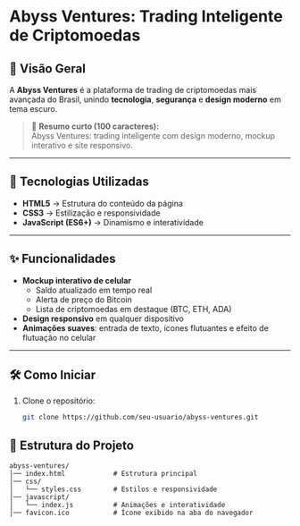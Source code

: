 # Abyss Ventures: Trading Inteligente de Criptomoedas

## 📌 Visão Geral
A **Abyss Ventures** é a plataforma de trading de criptomoedas mais avançada do Brasil, unindo 
**tecnologia**, **segurança** e **design moderno** em tema escuro.

> 🔹 **Resumo curto (100 caracteres):**  
> Abyss Ventures: trading inteligente com design moderno, mockup interativo e site responsivo.

---

## 🚀 Tecnologias Utilizadas
- **HTML5** → Estrutura do conteúdo da página  
- **CSS3** → Estilização e responsividade  
- **JavaScript (ES6+)** → Dinamismo e interatividade  

---

## ✨ Funcionalidades
- **Mockup interativo de celular**  
  - Saldo atualizado em tempo real  
  - Alerta de preço do Bitcoin  
  - Lista de criptomoedas em destaque (BTC, ETH, ADA)  
- **Design responsivo** em qualquer dispositivo  
- **Animações suaves**: entrada de texto, ícones flutuantes e efeito de flutuação no celular  

---

## 🛠️ Como Iniciar
1. Clone o repositório:
   ```bash
   git clone https://github.com/seu-usuario/abyss-ventures.git

## 📂 Estrutura do Projeto
````
abyss-ventures/
│── index.html            # Estrutura principal
│── css/
│   └── styles.css        # Estilos e responsividade
│── javascript/
│   └── index.js          # Animações e interatividade
│── favicon.ico           # Ícone exibido na aba do navegador

